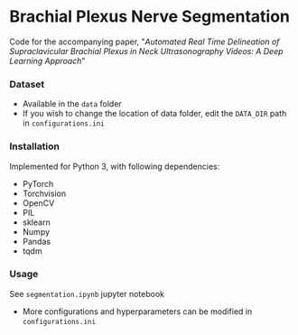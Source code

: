# Brachial Plexus Nerve Segmentation

Code for the accompanying paper, "*Automated Real Time Delineation of Supraclavicular Brachial Plexus in Neck Ultrasonography Videos: A Deep Learning Approach*" 

### Dataset
- Available in the `data` folder
- If you wish to change the location of data folder, edit the `DATA_DIR` path in `configurations.ini`

### Installation
Implemented for Python 3, with following dependencies:
- PyTorch
- Torchvision
- OpenCV
- PIL
- sklearn
- Numpy
- Pandas
- tqdm

### Usage
See `segmentation.ipynb` jupyter notebook
- More configurations and hyperparameters can be modified in `configurations.ini` 
